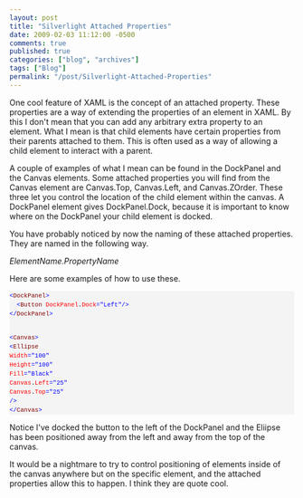 ```yaml
---
layout: post
title: "Silverlight Attached Properties"
date: 2009-02-03 11:12:00 -0500
comments: true
published: true
categories: ["blog", "archives"]
tags: ["Blog"]
permalink: "/post/Silverlight-Attached-Properties"
---
```

<!-- more -->

<p>One cool feature of XAML is the concept of an attached property. These properties are a way of extending the properties of an element in XAML. By this I don't mean that you can add any arbitrary extra property to an element. What I mean is that child elements have certain properties from their parents attached to them. This is often used as a way of allowing a child element to interact with a parent.</p>
<p>A couple of examples of what I mean can be found in the DockPanel and the Canvas elements. Some attached properties you will find from the Canvas element are Canvas.Top, Canvas.Left, and Canvas.ZOrder. These three let you control the location of the child element within the canvas. A DockPanel element gives DockPanel.Dock, because it is important to know where on the DockPanel your child element is docked.</p>
<p>You have probably noticed by now the naming of these attached properties. They are named in the following way.</p>
<p><em>ElementName.PropertyName</em></p>
<p>Here are some examples of how to use these.</p>
<div>
<pre style="line-height: 12pt; background-color: #f4f4f4; margin: 0em; width: 100%; font-family: consolas, 'Courier New', courier, monospace; color: black; font-size: 8pt; overflow: visible; border-style: none; padding: 0px;"><span style="color: #0000ff">&lt;</span><span style="color: #800000">DockPanel</span><span style="color: #0000ff">&gt;</span>
  <span style="color: #0000ff">&lt;</span><span style="color: #800000">Button</span> <span style="color: #ff0000">DockPanel</span>.<span style="color: #ff0000">Dock</span><span style="color: #0000ff">="Left"</span><span style="color: #0000ff">/&gt;</span>
<span style="color: #0000ff">&lt;/</span><span style="color: #800000">DockPanel</span><span style="color: #0000ff">&gt;</span>

<span style="color: #0000ff">&lt;</span><span style="color: #800000">Canvas</span><span style="color: #0000ff">&gt;</span>
  <span style="color: #0000ff">&lt;</span><span style="color: #800000">Ellipse</span> <span style="color: #ff0000">Width</span><span style="color: #0000ff">="100"</span> <span style="color: #ff0000">Height</span><span style="color: #0000ff">="100"</span> <span style="color: #ff0000">Fill</span><span style="color: #0000ff">="Black"</span>
    <span style="color: #ff0000">Canvas</span>.<span style="color: #ff0000">Left</span><span style="color: #0000ff">="25"</span> <span style="color: #ff0000">Canvas</span>.<span style="color: #ff0000">Top</span><span style="color: #0000ff">="25"</span> <span style="color: #0000ff">/&gt;</span>
<span style="color: #0000ff">&lt;/</span><span style="color: #800000">Canvas</span><span style="color: #0000ff">&gt;</span></pre>
</div>
<p>Notice I've docked the button to the left of the DockPanel and the Eliipse has been positioned away from the left and away from the top of the canvas.</p>
<p>It would be a nightmare to try to control positioning of elements inside of the canvas anywhere but on the specific element, and the attached properties allow this to happen. I think they are quote cool.</p>
